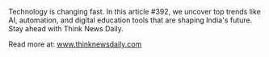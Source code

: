 Technology is changing fast. In this article #392, we uncover top trends like AI, automation, and digital education tools that are shaping India's future. Stay ahead with Think News Daily.

Read more at: www.thinknewsdaily.com